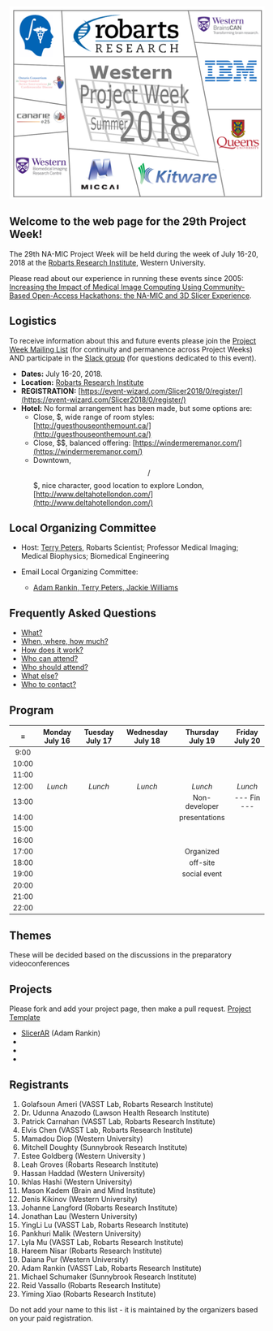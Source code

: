 ![PW29](PW29.png)
## Welcome to the web page for the 29th Project Week!
The 29th NA-MIC Project Week will be held during the week of July 16-20, 2018 at the [Robarts Research Institute](http://www.robarts.ca/), Western University.

Please read about our experience in running these events since 2005: [Increasing the Impact of Medical Image Computing Using
Community-Based Open-Access Hackathons: the NA-MIC and 3D Slicer Experience](http://www.spl.harvard.edu/publications/item/view/3004).

## Logistics

To receive information about this and future events please join the [Project Week Mailing List](https://public.kitware.com/mailman/listinfo/na-mic-project-week) (for continuity and permanence across Project Weeks) AND participate in the [Slack group](https://join.slack.com/t/spww/shared_invite/enQtMzEwMjA0MDc3ODc5LTc1NDg0MzdlZjE1NmExNzgyNmY5ZmJhZTZkYjc1MmMzMjgxZDdhMjU2ZDIyMTZhODc4YjFmYWNiZjQyNDYwMjU) (for questions dedicated to this event).

+ **Dates:** July 16-20, 2018.
+ **Location:** [Robarts Research Institute](https://www.google.ca/maps/@43.0113638,-81.2738561,3a,75y,340.63h,93.84t/data=!3m6!1e1!3m4!1sqB04BofO2fkNxgxlzynSRA!2e0!7i13312!8i6656)
+ **REGISTRATION:** [https://event-wizard.com/Slicer2018/0/register/](https://event-wizard.com/Slicer2018/0/register/)
+ **Hotel:** No formal arrangement has been made, but some options are:
  + Close, $, wide range of room styles: [http://guesthouseonthemount.ca/](http://guesthouseonthemount.ca/)
  + Close, $$, balanced offering: [https://windermeremanor.com/](https://windermeremanor.com/)
  + Downtown, $$/$$$, nice character, good location to explore London, [http://www.deltahotellondon.com/](http://www.deltahotellondon.com/)

## Local Organizing Committee
 
- Host: [Terry Peters](http://www.robarts.ca/terry-peters), Robarts Scientist; Professor Medical Imaging; Medical Biophysics; Biomedical Engineering

- Email Local Organizing Committee:
  - [Adam Rankin, Terry Peters, Jackie Williams](mailto:arankin@robarts.ca,tpeters@robarts.ca,jwilliams@robarts.ca?cc=tkapur@bwh.harvard.edu&subject=ProjectWeek28)

## Frequently Asked Questions

+ [What?](../README.md#what)
+ [When, where, how much?](../README.md#when-where-how-much)
+ [How does it work?](../README.md#how-does-it-work)
+ [Who can attend?](../README.md#who-can-attend)
+ [Who should attend?](../README.md#who-should-attend)
+ [What else?](../README.md#what-else)
+ [Who to contact?](../README.md#who-to-contact)

## Program
|   =    |Monday July 16 | Tuesday July 17 | Wednesday July 18 | Thursday July 19 | Friday July 20
|:---:   |     :---:     |     :---:       |     :---:         |     :---:        |     :---:    
|9:00    |               |                 |                   |                  |
|10:00   |               |                 |                   |                  |
|11:00   |               |                 |                   |                  |
|12:00   |    *Lunch*    |    *Lunch*      |    *Lunch*        |     *Lunch*      |    *Lunch*
|13:00   |               |                 |                   |   Non-developer  |    --- Fin ---
|14:00   |               |                 |                   |   presentations  |
|15:00   |               |                 |                   |                  |
|16:00   |               |                 |                   |                  |
|17:00   |               |                 |                   |     Organized    |
|18:00   |               |                 |                   |     off-site     |
|19:00   |               |                 |                   |    social event  |
|20:00   |               |                 |                   |                  |
|21:00   |               |                 |                   |                  |
|22:00   |               |                 |                   |                  |


## Themes
These will be decided based on the discussions in the preparatory videoconferences


## Projects <a name="ProjectsList"/>
Please fork and add your project page, then make a pull request.
[Project Template](./Projects/Template/README.md)

+ [SlicerAR](./Projects/SlicerAR.md) (Adam Rankin)
+ 
+ 
+ 

## Registrants
1. Golafsoun Ameri (VASST Lab, Robarts Research Institute)
1. Dr. Udunna Anazodo (Lawson Health Research Institute)
1. Patrick Carnahan (VASST Lab, Robarts Research Institute)
1. Elvis Chen (VASST Lab, Robarts Research Institute)
1. Mamadou Diop (Western University)
1. Mitchell Doughty (Sunnybrook Research Institute)
1. Estee Goldberg (Western University )
1. Leah Groves (Robarts Research Institute)
1. Hassan	Haddad (Western University)
1. Ikhlas Hashi (Western University)
1. Mason Kadem (Brain and Mind Institute)
1. Denis Kikinov (Western University)
1. Johanne Langford (Robarts Research Institute)
1. Jonathan Lau (Western University)
1. YingLi Lu (VASST Lab, Robarts Research Institute)
1. Pankhuri Malik (Western University)
1. Lyla Mu (VASST Lab, Robarts Research Institute)
1. Hareem Nisar (Robarts Research Institute)
1. Daiana Pur (Western University)
1. Adam Rankin (VASST Lab, Robarts Research Institute)
1. Michael Schumaker (Sunnybrook Research Institute)
1. Reid Vassallo (Robarts Research Institute)
1. Yiming Xiao (Robarts Research Institute)

Do not add your name to this list - it is maintained by the organizers based on your paid registration.
